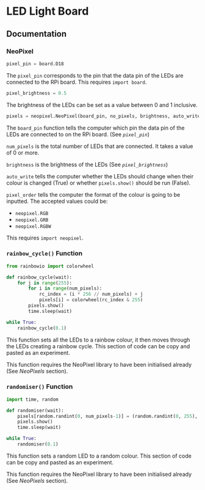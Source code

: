 # LED Light Board

## Documentation

### NeoPixel

```py
pixel_pin = board.D18
```

The `pixel_pin` corresponds to the pin that the data pin of the LEDs are connected to the RPi board. This requires `import board`.

```py
pixel_brightness = 0.5
```

The brightness of the LEDs can be set as a value between 0 and 1 inclusive.

```py
pixels = neopixel.NeoPixel(board_pin, no_pixels, brightness, auto_write, pixel_order)
```

The `board_pin` function tells the computer which pin the data pin of the LEDs are connected to on the RPi board. (See _`pixel_pin`_)

`num_pixels` is the total number of LEDs that are connected. It takes a value of 0 or more.

`brightness` is the brightness of the LEDs (See _`pixel_brightness`_)

`auto_write` tells the computer whether the LEDs should change when their colour is changed (True) or whether `pixels.show()` should be run (False).

`pixel_order` tells the computer the format of the colour is going to be inputted. The accepted values could be:

* `neopixel.RGB`
* `neopixel.GRB`
* `neopixel.RGBW`

This requires `import neopixel`.

### `rainbow_cycle()` Function

```py
from rainbowio import colorwheel

def rainbow_cycle(wait):
    for j in range(255):
        for i in range(num_pixels):
            rc_index = (i * 256 // num_pixels) + j
            pixels[i] = colorwheel(rc_index & 255)
        pixels.show()
        time.sleep(wait)

while True:
    rainbow_cycle(0.1)
```

This function sets all the LEDs to a rainbow colour, it then moves through the LEDs creating a rainbow cycle. This section of code can be copy and pasted as an experiment.

This function requires the NeoPixel library to have been initialised already (See _NeoPixels_ section).

### `randomiser()` Function

```py
import time, random

def randomiser(wait):
    pixels[random.randint(0, num_pixels-1)] = (random.randint(0, 255), random.randint(0, 255), random.randint(0, 255))
    pixels.show()
    time.sleep(wait)

while True:
    randomiser(0.1)
```

This function sets a random LED to a random colour. This section of code can be copy and pasted as an experiment.

This function requires the NeoPixel library to have been initialised already (See _NeoPixels_ section).
